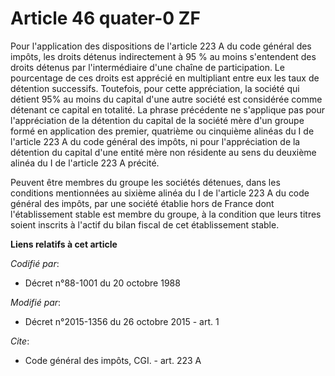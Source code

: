 # Article 46 quater-0 ZF

Pour l'application des dispositions de l'article 223 A du code général des impôts, les droits détenus indirectement à 95 % au
moins s'entendent des droits détenus par l'intermédiaire d'une chaîne de participation.  Le pourcentage de ces droits est
apprécié en multipliant entre eux les taux de détention successifs. Toutefois, pour cette appréciation, la société qui
détient 95% au moins du capital d'une autre société est considérée comme détenant ce capital en totalité. La phrase
précédente ne s'applique pas pour l'appréciation de la détention du capital de la société mère d'un groupe formé en
application des premier, quatrième ou cinquième alinéas du I de l'article 223 A du code général des impôts, ni pour
l'appréciation de la détention du capital d'une entité mère non résidente au sens du deuxième alinéa du I de l'article 223 A
précité.

Peuvent être membres du groupe les sociétés détenues, dans les conditions mentionnées au sixième alinéa du I de l'article 223
A du code général des impôts, par une société établie hors de France  dont l'établissement stable est membre du groupe, à la
condition que leurs titres soient inscrits à l'actif du bilan fiscal de cet établissement stable.

**Liens relatifs à cet article**

_Codifié par_:

  - Décret n°88-1001 du 20 octobre 1988

_Modifié par_:

  - Décret n°2015-1356 du 26 octobre 2015 - art. 1

_Cite_:

  - Code général des impôts, CGI. - art. 223 A
